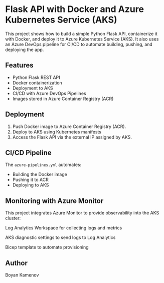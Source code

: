 # Flask API with Docker and Azure Kubernetes Service (AKS)

This project shows how to build a simple Python Flask API, containerize it with Docker, and deploy it to Azure Kubernetes Service (AKS). It also uses an Azure DevOps pipeline for CI/CD to automate building, pushing, and deploying the app.

## Features
- Python Flask REST API
- Docker containerization
- Deployment to AKS
- CI/CD with Azure DevOps Pipelines
- Images stored in Azure Container Registry (ACR)

## Deployment
1. Push Docker image to Azure Container Registry (ACR).
2. Deploy to AKS using Kubernetes manifests
3. Access the Flask API via the external IP assigned by AKS.

## CI/CD Pipeline
The `azure-pipelines.yml` automates:
- Building the Docker image
- Pushing it to ACR
- Deploying to AKS

## Monitoring with Azure Monitor

This project integrates Azure Monitor to provide observability into the AKS cluster:

Log Analytics Workspace for collecting logs and metrics

AKS diagnostic settings to send logs to Log Analytics

Bicep template to automate provisioning

## Author
Boyan Kamenov
